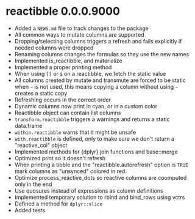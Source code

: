 # reactibble 0.0.0.9000

* Added a `NEWS.md` file to track changes to the package
* All common ways to mutate columns are supported
* Dropping/selecting columns triggers a refresh and fails explicitly if needed columns were dropped
* Renaming columns changes the formulas so they use the new names
* Implemented is_reactibble, and materialize
* Implemented a proper printing method
* When using `[[` or `$` on a reactibble, we fetch the static value
* All columns created by mutate and transmute are forced to be static when `~` is
  not used, this means copying a column without using `~` creates a static copy
* Refreshing occurs in the correct order
* Dynamic columns now print in cyan, or in a custom color
* Reactibble object can contain list columns
* `transform.reactibble` triggers a warnings and returns a static data.frame
* `within.reactibble` warns that it might be unsafe
* `with.reactibble` is defined, only to make sure we don't return a "reactive_col" object
* Implemented methods for {dplyr} join functions and base::merge
* Optimized print so it doesn't refresh
* When printing a tibble and the "reactibble.autorefresh" option is `TRUE` mark
  columns as "unsynced" colored in red.
* Optimize process_reactive_dots so reactive columns are coomputed only in the end
* Use quosures instead of expressions as column definitions
* Implemented temporary solution to rbind and bind_rows using vctrs
* Defined a method for `dplyr::slice`
* Added tests
  
